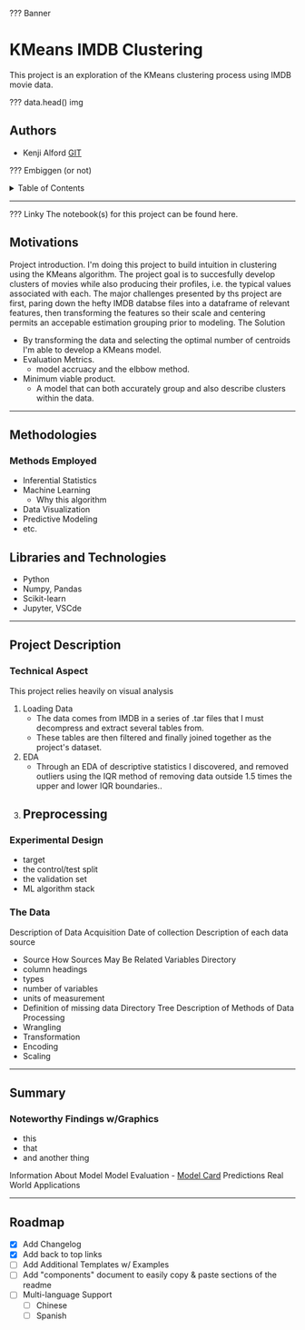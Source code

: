 ??? Banner


# KMeans IMDB Clustering

This project is an exploration of the KMeans clustering process using IMDB movie data.

??? data.head() img

## Authors

- Kenji Alford [GIT](https://www.github.com/333kenji)

??? Embiggen (or not)
<!-- TABLE OF CONTENTS -->
<details>
    
  <summary>Table of Contents</summary>
  <ol>
    <li>
      <a href="#about-the-project">About The Project</a>
      <ul>
        <li><a href="#built-with">Built With</a></li>
      </ul>
    </li>
    <li>
      <a href="#getting-started">Getting Started</a>
      <ul>
        <li><a href="#prerequisites">Prerequisites</a></li>
        <li><a href="#installation">Installation</a></li>
      </ul>
    </li>
    <li><a href="#usage">Usage</a></li>
    <li><a href="#roadmap">Roadmap</a></li>
    <li><a href="#contributing">Contributing</a></li>
    <li><a href="#license">License</a></li>
    <li><a href="#contact">Contact</a></li>
    <li><a href="#acknowledgments">Acknowledgments</a></li>
  </ol>
</details>


---
??? Linky
The notebook(s) for this project can be found here.


## Motivations

Project introduction.
I'm doing this project to build intuition in clustering using the KMeans algorithm.
The project goal is to succesfully develop clusters of movies while also producing their profiles, i.e. the typical values associated with each.
The major challenges presented by ths project are first, paring down the hefty IMDB databse files into a dataframe of relevant features, then transforming the features so their scale and centering permits an accepable estimation grouping prior to modeling.
The Solution
- By transforming the data and selecting the optimal number of centroids I'm able to develop a KMeans model.
- Evaluation Metrics.
    - model accruacy and the elbbow method.
- Minimum viable product.
    - A model that can both accurately group and also describe clusters within the data.


---
## Methodologies
### Methods Employed
- Inferential Statistics
- Machine Learning
    - Why this algorithm
- Data Visualization
- Predictive Modeling
- etc.
## Libraries and Technologies
- Python
- Numpy, Pandas
- Scikit-learn
- Jupyter, VSCde

---
## Project Description
### Technical Aspect
This project relies heavily on visual analysis
1. Loading Data
    - The data comes from IMDB in a series of .tar files that I must decompress and extract several tables from.
    - These tables are then filtered and finally joined together as the project's dataset.
2. EDA
    - Through an EDA of descriptive statistics I discovered, and removed outliers using the IQR method of removing data outside 1.5 times the upper and lower IQR boundaries..
3. Preprocessing
    - 
 ### Experimental Design
 - target
 - the control/test split
 - the validation set
 - ML algorithm stack
 ### The Data

Description of Data Acquisition
Date of collection
Description of each data source
- Source
How Sources May Be Related
Variables Directory
- column headings
- types
- number of variables
- units of measurement
- Definition of missing data
Directory Tree
Description of Methods of Data Processing
- Wrangling
- Transformation
- Encoding
- Scaling

---
## Summary
### Noteworthy Findings w/Graphics
- this
- that
- and another thing


Information About Model
Model Evaluation
    - [Model Card](https://arxiv.org/pdf/1810.03993.pdf)
Predictions
Real World Applications

---
<!-- ROADMAP -->
## Roadmap

- [x] Add Changelog
- [x] Add back to top links
- [ ] Add Additional Templates w/ Examples
- [ ] Add "components" document to easily copy & paste sections of the readme
- [ ] Multi-language Support
    - [ ] Chinese
    - [ ] Spanish